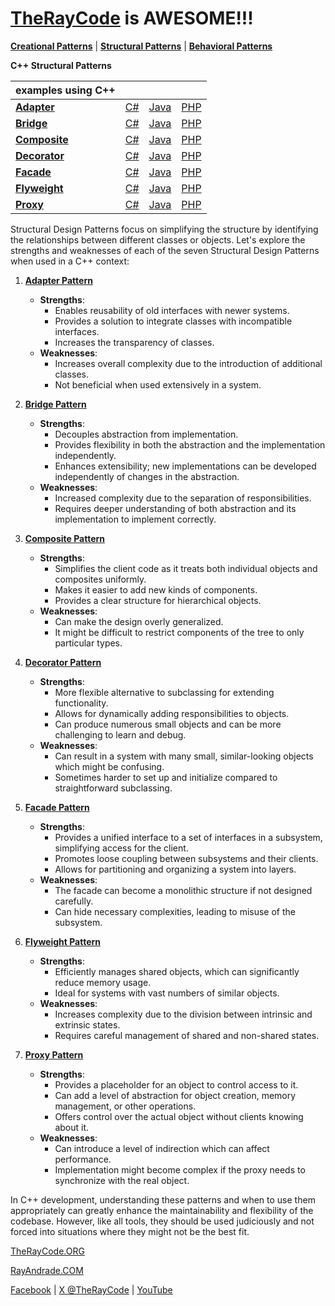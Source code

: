 # [TheRayCode](../../README.md) is AWESOME!!!

**[Creational Patterns](../Creational/README.md)** | **[Structural Patterns](../Structural/README.md)** | **[Behavioral Patterns](../Behavioral/README.md)**

**C++ Structural Patterns**

| examples using C++ | | | |
|----|---|---|---|
|**[Adapter](./Adapter/README.md)**  | [C#](../../Csharp/Structural/Adapter/README.md) | [Java](../../Java/Structural/Adapter/README.md) | [PHP](../../PHP/Structural/Adapter/README.md) |
|**[Bridge](./Bridge/README.md)**  | [C#](../../Csharp/Structural/Bridge/README.md) | [Java](../../Java/Structural/Bridge/README.md) | [PHP](../../PHP/Structural/Bridge/README.md) |
|**[Composite](./Composite/README.md)**  | [C#](../../Csharp/Structural/Composite/README.md) | [Java](../../Java/Structural/Composite/README.md) | [PHP](../../PHP/Structural/Composite/README.md) |
|**[Decorator](./Decorator/README.md)**  | [C#](../../Csharp/Structural/Decorator/README.md) | [Java](../../Java/Structural/Decorator/README.md) | [PHP](../../PHP/Structural/Decorator/README.md) |
|**[Facade](./Facade/README.md)**  | [C#](../../Csharp/Structural/Facade/README.md) | [Java](../../Java/Structural/Facade/README.md) | [PHP](../../PHP/Structural/Facade/README.md) |
|**[Flyweight](./Flyweight/README.md)**  | [C#](../../Csharp/Structural/Flyweight/README.md) | [Java](../../Java/Structural/Flyweight/README.md) | [PHP](../../PHP/Structural/Flyweight/README.md) |
|**[Proxy](./Proxy/README.md)**  | [C#](../../Csharp/Structural/Proxy/README.md) | [Java](../../Java/Structural/Proxy/README.md) | [PHP](../../PHP/Structural/Proxy/README.md) |

Structural Design Patterns focus on simplifying the structure by identifying the relationships between different classes or objects. Let's explore the strengths and weaknesses of each of the seven Structural Design Patterns when used in a C++ context:

1. **[Adapter Pattern](Adapter/README.md)**
    - **Strengths**: 
        - Enables reusability of old interfaces with newer systems.
        - Provides a solution to integrate classes with incompatible interfaces.
        - Increases the transparency of classes.
    - **Weaknesses**: 
        - Increases overall complexity due to the introduction of additional classes.
        - Not beneficial when used extensively in a system.

2. **[Bridge Pattern](Bridge/README.md)**
    - **Strengths**: 
        - Decouples abstraction from implementation.
        - Provides flexibility in both the abstraction and the implementation independently.
        - Enhances extensibility; new implementations can be developed independently of changes in the abstraction.
    - **Weaknesses**: 
        - Increased complexity due to the separation of responsibilities.
        - Requires deeper understanding of both abstraction and its implementation to implement correctly.

3. **[Composite Pattern](Composite/README.md)**
    - **Strengths**: 
        - Simplifies the client code as it treats both individual objects and composites uniformly.
        - Makes it easier to add new kinds of components.
        - Provides a clear structure for hierarchical objects.
    - **Weaknesses**: 
        - Can make the design overly generalized.
        - It might be difficult to restrict components of the tree to only particular types.

4. **[Decorator Pattern](Decorator/README.md)**
    - **Strengths**: 
        - More flexible alternative to subclassing for extending functionality.
        - Allows for dynamically adding responsibilities to objects.
        - Can produce numerous small objects and can be more challenging to learn and debug.
    - **Weaknesses**: 
        - Can result in a system with many small, similar-looking objects which might be confusing.
        - Sometimes harder to set up and initialize compared to straightforward subclassing.

5. **[Facade Pattern](Facade/README.md)**
    - **Strengths**: 
        - Provides a unified interface to a set of interfaces in a subsystem, simplifying access for the client.
        - Promotes loose coupling between subsystems and their clients.
        - Allows for partitioning and organizing a system into layers.
    - **Weaknesses**: 
        - The facade can become a monolithic structure if not designed carefully.
        - Can hide necessary complexities, leading to misuse of the subsystem.

6. **[Flyweight Pattern](Flyweight/README.md)**
    - **Strengths**: 
        - Efficiently manages shared objects, which can significantly reduce memory usage.
        - Ideal for systems with vast numbers of similar objects.
    - **Weaknesses**: 
        - Increases complexity due to the division between intrinsic and extrinsic states.
        - Requires careful management of shared and non-shared states.

7. **[Proxy Pattern](Proxy/README.md)**
    - **Strengths**: 
        - Provides a placeholder for an object to control access to it.
        - Can add a level of abstraction for object creation, memory management, or other operations.
        - Offers control over the actual object without clients knowing about it.
    - **Weaknesses**: 
        - Can introduce a level of indirection which can affect performance.
        - Implementation might become complex if the proxy needs to synchronize with the real object.

In C++ development, understanding these patterns and when to use them appropriately can greatly enhance the maintainability and flexibility of the codebase. However, like all tools, they should be used judiciously and not forced into situations where they might not be the best fit.

[TheRayCode.ORG](https://www.TheRayCode.org)

[RayAndrade.COM](https://www.RayAndrade.com)

[Facebook](https://www.facebook.com/TheRayCode/) | [X @TheRayCode](https://www.x.com/TheRayCode/) | [YouTube](https://www.youtube.com/TheRayCode/)
